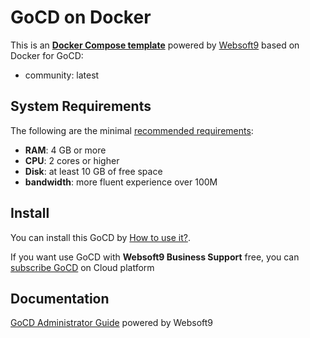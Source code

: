 # GoCD on Docker  

This is an **[Docker Compose template](https://github.com/Websoft9/docker-library)** powered by [Websoft9](https://www.websoft9.com) based on Docker for GoCD:


 - community:  latest


## System Requirements

The following are the minimal [recommended requirements](https://www.gocd.org):

* **RAM**: 4 GB or more
* **CPU**: 2 cores or higher
* **Disk**: at least 10 GB of free space
* **bandwidth**: more fluent experience over 100M  

## Install

You can install this GoCD by [How to use it?](https://github.com/Websoft9/docker-library#how-to-use-it).   

If you want use GoCD with **Websoft9 Business Support** free, you can [subscribe GoCD](https://www.websoft9.com/apps) on Cloud platform

## Documentation

[GoCD Administrator Guide](https://support.websoft9.com/docs/gocd) powered by Websoft9
